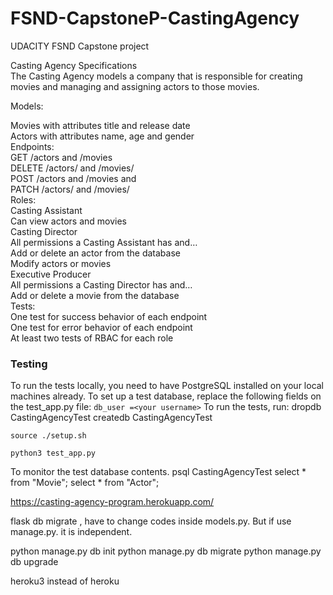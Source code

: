 # FSND-CapstoneP-CastingAgency
UDACITY FSND Capstone project

Casting Agency Specifications  
The Casting Agency models a company that is responsible for creating movies and managing and assigning actors to those movies.   

Models:  

Movies with attributes title and release date    
Actors with attributes name, age and gender  
Endpoints:  
GET /actors and /movies   
DELETE /actors/ and /movies/  
POST /actors and /movies and  
PATCH /actors/ and /movies/  
Roles:  
Casting Assistant  
Can view actors and movies  
Casting Director  
All permissions a Casting Assistant has and…  
Add or delete an actor from the database  
Modify actors or movies  
Executive Producer  
All permissions a Casting Director has and…  
Add or delete a movie from the database  
Tests:  
One test for success behavior of each endpoint  
One test for error behavior of each endpoint  
At least two tests of RBAC for each role  


### Testing
To run the tests locally, you need to have PostgreSQL installed on your local machines already.
To set up a test database, replace the following fields on the test_app.py file:
```db_user =<your username>```
To run the tests, run:
dropdb CastingAgencyTest
createdb CastingAgencyTest 

```source ./setup.sh ```

```python3 test_app.py ```

To monitor the test database contents.
psql CastingAgencyTest
select * from "Movie";
select * from "Actor";

https://casting-agency-program.herokuapp.com/



flask db migrate , have to change codes inside models.py. But if use manage.py. it is independent.

python manage.py db init
python manage.py db migrate
python manage.py db upgrade

heroku3 instead of heroku


